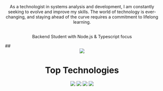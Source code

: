 

<div align="center">As a technologist in systems analysis and development, I am constantly seeking to evolve and improve my skills. The world of technology is ever-changing, and staying ahead of the curve requires a commitment to lifelong learning.  <br/><br/>

 Backend Student with Node.js & Typescript focus <br/>
</div>
##
<div align="center"> 
  <a href="https://www.linkedin.com/in/pastoregg/" target="_blank"> <img src="https://img.shields.io/badge/-LinkedIn-%230077B5?style=for-the-badge&logo=linkedin&logoColor=white" target="_blank"> </a>
</div>   
<h1 align="center"> Top Technologies </h1>
<div align="center">
  <img src="https://img.shields.io/badge/-Javascript-F0DB4F?style=for-the-badge&labelColor=black&logo=javascript&logoColor=F0DB4F&r" />
  <img src="https://img.shields.io/badge/-Typescript-007acc?style=for-the-badge&labelColor=black&logo=typescript&logoColor=007acc" />
  <img src="https://img.shields.io/badge/-Nodejs-3C873A?style=for-the-badge&labelColor=black&logo=node.js&logoColor=3C873A" />
  <img src="https://img.shields.io/badge/-Python-3776AB?style=for-the-badge&labelColor=black&logo=python&logoColor=3776AB" />
</div>
